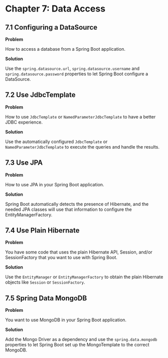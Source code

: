 # Chapter 7: Data Access

## 7.1 Configuring a DataSource

**Problem**

How to access a database from a Spring Boot application.

**Solution**

Use the `spring.datasource.url`, `spring.datasource.username` and `spring.datasource.password` properties to let Spring Boot configure a DataSource.

## 7.2 Use JdbcTemplate

**Problem**

How to use `JdbcTemplate` or `NamedParameterJdbcTemplate` to have a better JDBC experience.

**Solution**

Use the automatically configured `JdbcTemplate` or `NamedParameterJdbcTemplate` to execute the queries and handle the results.

## 7.3 Use JPA

**Problem**

How to use JPA in your Spring Boot application.

**Solution**

Spring Boot automatically detects the presence of Hibernate, and the needed JPA classes will use that information to configure the EntityManagerFactory.

## 7.4 Use Plain Hibernate

**Problem**

You have some code that uses the plain Hibernate API, Session, and/or SessionFactory that you want to use with Spring Boot.

**Solution**

Use the `EntityManager` or `EntityManagerFactory` to obtain the plain Hibernate objects like `Session` or `SessionFactory`.

## 7.5 Spring Data MongoDB

**Problem**

You want to use MongoDB in your Spring Boot application.

**Solution**

Add the Mongo Driver as a dependency and use the `spring.data.mongodb` properties to let Spring Boot set up the MongoTemplate to the correct MongoDB.
